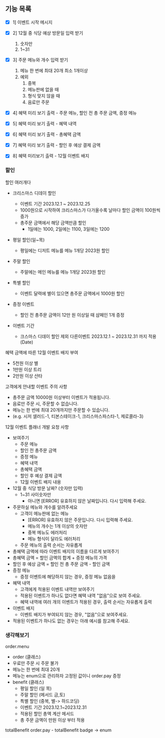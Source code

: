 
## 기능 목록

- [x] 1] 이벤트 시작 메시지
- [x] 2] 12월 중 식당 예상 방문일 입력 받기
    1.  숫자만
    2. 1~31
- [x] 3] 주문 메뉴와 개수 입력 받기
    1. 메뉴 한 번에 최대 20개 최소 1개이상
    2. 예외
        1. 중복
        2. 메뉴판에 없을 때
        3. 형식 맞지 않을 때
        4. 음료만 주문
- [x] 4] 혜택 미리 보기 출력 - 주문 메뉴, 할인 전 총 주문 금액, 증정 메뉴
- [x] 5] 혜택 미리 보기 출력 - 혜택 내역
- [x] 6] 혜택 미리 보기 출력 - 총혜택 금액
- [x] 7] 혜택 미리 보기 출력 -  할인 후 예상 결제 금액
- [x] 8] 혜택 미리보기 출력 - 12월 이벤트 배지




### 할인
할인 여러개다

- 크리스마스 디데이 할인
    - 이벤트 기간 2023.12.1 ~ 2023.12.25
    - 1000원으로 시작하여 크리스마스가 다가올수록 날마다 할인 금액이 100원씩 증가
    - 총주문 금액에서 해당 금액만큼 할인
        - 1일에는 1000, 2일에는 1100,  3일에는 1200
- 평일 할인(일~목)
    - 평일에는 디저트 메뉴를 메뉴 1개당 2023원 할인
- 주말 할인
    - 주말에는 메인 메뉴를 메뉴 1개당 2023원 할인
- 특별 할인
    - 이벤트 달력에 별이 있으면 총주문 금액에서 1000원 할인
- 증정 이벤트
    - 할인 전 총주문 금액이 12만 원 이상일 때 샴페인 1개 증정

- 이벤트 기간
    - 크스마스 디데이 할인 제외 다른이벤트 2023.12.1 ~ 2023.12.31 까지 적용 (Date)

혜택 금액에 따른 12월 이벤트 배지 부여
- 5천원 이상 별
- 1만원 이상 트리
- 2만원 이상 산타

고객에게 안내할 이벤트 주의 사항
- 총주문 금액 10000원 이상부터 이벤트가 적용됩니다.
- 음료만 주문 시, 주문할 수 없습니다.
- 메뉴는 한 번에 최대 20개까지만 주문할 수 있습니다.
- (e.g. 시저 샐러드-1, 티본스테이크-1, 크리스마스파스타-1, 제로콜라-3)

12월 이벤트 플래너 개발 요청 사항
- 보여주기
    - 주문 메뉴
    - 할인 전 총주문 금액
    - 증정 메뉴
    - 혜택 내역
    - 총혜택 금액
    - 할인 후 예상 결제 금액
    - 12월 이벤트 배지 내용
- 12월 중 식당 방문 날짜? (숫자만 입력)
    - 1~31 사이숫자만
        - 아니면 [ERROR] 유효하지 않은 날짜입니다. 다시 입력해 주세요.
- 주문하실 메뉴와 개수를 알려주세요
    - 고객이 메뉴판에 없는 메뉴
        - [ERROR] 유효하지 않은 주문입니다. 다시 입력해 주세요.
        - 메뉴의 개수는 1개 이상의 숫자만
        - 중복 메뉴도 에러처리
        - 메뉴 형식이 달라도 에러처리
    - 주문 메뉴의 출력 순서는 자유롭게
- 총혜택 금액에 따라 이벤트 배지의 이름을 다르게 보여주기
- 총혜택 금액 = 할인 금액의 합계 + 증정 메뉴의 가격
- 할인 후 예상 금액 = 할인 전 총 주문 금액 - 할인 금액
- 증정 메뉴
    - 증정 이벤트에 해당하지 않는 경우, 증정 메뉴 없음을
- 혜택 내역
    - 고객에게 적용된 이벤트 내역만 보여주기
    - 적용된 이벤트가 하나도 없다면 혜택 내역 "없음"으로 보여 주세요.
    - 혜택 내역에 여러 개의 이벤트가 적용된 경우, 출력 순서는 자유롭게 출력
- 이벤트 배지
    - 이벤트 배지가 부여되지 않는 경우, "없음"으로 보여주세요.
- 적용된 이벤트가 하나도 없는 경우는 아래 예시를 참고해 주세요.


### 생각해보기

order.menu
- order (클래스)
- 우료만 주문 시 주문 불가
- 메뉴는 한 번에 최대 20개
- 메뉴는 enum으로 관리하자 고정된 값이니
order.pay
증정
- benefit (클래스)
    - 평일 할인 (일 목)
    - 주말 할인 (메서드 금,토)
    - 특별 할인 (중복, 별-> 하드코딩)
    - 이벤트 기간 2023.12.1~2023.12.31
    - 적용된 할인 총액 계산 메서드
    - 총 주문 금액이 만원 이상 부터 적용

totalBenefit
order.pay - totalBenefit
badge -> enum


